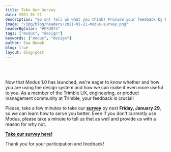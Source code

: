 ```yaml
---
title: Take Our Survey
date: 2021-01-21
description: "Go on! Tell us what you think! Provide your feedback by Friday, January 29. "
image: "/img/blog/headers/2021-01-21-modus-survey.png"
headerBgColor: "#FFD973"
tags: ["modus", "design"]
keywords: ["modus", "design"]
author: Ewa Nowak
blog: true
layout: blog-post
---
```


<br><br>

Now that Modus 1.0 has launched, we're eager to know whether and how you are using the design system and how we can make it even more useful to you. As a member of the Trimble UX, engineering, or product management community at Trimble, your feedback is crucial!

Please, take a few minutes to take our **[survey](https://forms.gle/jxQ68GmFLxcK9TVf9)** by next **Friday, January 29**, so we can learn how to serve you better. Even if you don't currently use Modus, please take a minute to tell us that as well and provide us with a reason for why not.

**[Take our survey here!](https://forms.gle/jxQ68GmFLxcK9TVf9)**

Thank you for your participation and feedback!
